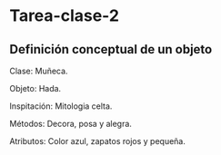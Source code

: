 # Tarea-clase-2

Definición conceptual de un objeto
----------------------------------------------------

Clase: Muñeca.

Objeto: Hada.

Inspitación: Mitologia celta.

Métodos: Decora, posa y alegra.

Atributos: Color azul, zapatos rojos y pequeña.
